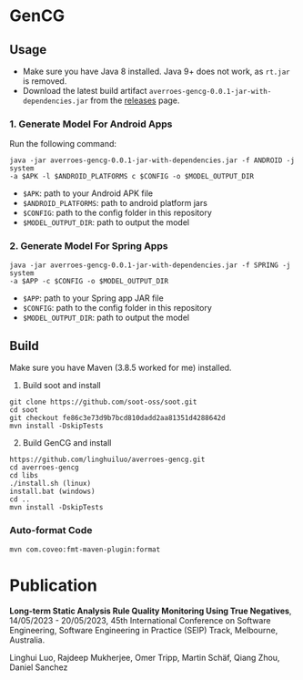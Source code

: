 # GenCG
## Usage
- Make sure you have Java 8 installed. Java 9+ does not work, as `rt.jar` is removed.
- Download the latest build artifact `averroes-gencg-0.0.1-jar-with-dependencies.jar` from the [releases](https://github.com/linghuiluo/averroes-gencg/releases) page. 
### 1. Generate Model For Android Apps
Run the following command:
```
java -jar averroes-gencg-0.0.1-jar-with-dependencies.jar -f ANDROID -j system
-a $APK -l $ANDROID_PLATFORMS c $CONFIG -o $MODEL_OUTPUT_DIR
```
- `$APK`: path to your Android APK file
- `$ANDROID_PLATFORMS`: path to android platform jars
- `$CONFIG`: path to the config folder in this repository
- `$MODEL_OUTPUT_DIR`: path to output the model

### 2. Generate Model For Spring Apps
```
java -jar averroes-gencg-0.0.1-jar-with-dependencies.jar -f SPRING -j system
-a $APP -c $CONFIG -o $MODEL_OUTPUT_DIR
```
- `$APP`: path to your Spring app JAR file
- `$CONFIG`: path to the config folder in this repository
- `$MODEL_OUTPUT_DIR`: path to output the model

## Build 
Make sure you have Maven (3.8.5 worked for me) installed. 
1. Build soot and install
```
git clone https://github.com/soot-oss/soot.git
cd soot
git checkout fe86c3e73d9b7bcd810dadd2aa81351d4288642d
mvn install -DskipTests
```
2. Build GenCG and install 
```
https://github.com/linghuiluo/averroes-gencg.git
cd averroes-gencg
cd libs
./install.sh (linux)  
install.bat (windows)
cd ..
mvn install -DskipTests
```

### Auto-format Code
```
mvn com.coveo:fmt-maven-plugin:format 
```
# Publication 
**Long-term Static Analysis Rule Quality Monitoring Using True Negatives**, 14/05/2023 - 20/05/2023, 45th International Conference on Software Engineering, Software Engineering in Practice (SEIP) Track, Melbourne, Australia.

Linghui Luo, Rajdeep Mukherjee, Omer Tripp, Martin Schäf, Qiang Zhou, Daniel Sanchez
